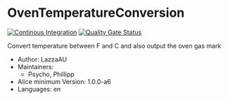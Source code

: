 # OvenTemperatureConversion

[![Continous Integration](https://gitlab.com/project-alice-assistant/skills/skill_OvenTemperatureConversion/badges/master/pipeline.svg)](https://gitlab.com/project-alice-assistant/skills/skill_OvenTemperatureConversion/pipelines/latest)
[![Quality Gate Status](https://sonarcloud.io/api/project_badges/measure?project=project-alice-assistant_skill_OvenTemperatureConversion&metric=alert_status)](https://sonarcloud.io/dashboard?id=project-alice-assistant_skill_OvenTemperatureConversion)

Convert temperature between F and C and also output the oven gas mark

- Author: LazzaAU
- Maintainers: 
    - Psycho, Phillipp
- Alice minimum Version: 1.0.0-a6
- Languages:
    en

